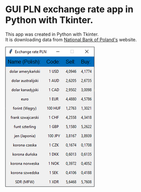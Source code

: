 # GUI PLN exchange rate app in Python with Tkinter.
This app was created in Python with Tkinter.  
It is downloading data from [National Bank of Poland's](https://www.nbp.pl/home.aspx?f=/kursy/kursyc.html) website.  
  
![](images/app.png)

